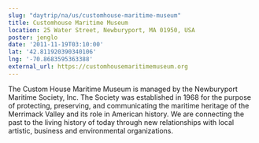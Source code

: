 ```yaml
---
slug: "daytrip/na/us/customhouse-maritime-museum"
title: Customhouse Maritime Museum
location: 25 Water Street, Newburyport, MA 01950, USA
poster: jenglo
date: '2011-11-19T03:10:00'
lat: '42.811920390340106'
lng: '-70.8683595363388'
external_url: https://customhousemaritimemuseum.org
---
```


The Custom House Maritime Museum is managed by the Newburyport Maritime Society, Inc. The Society was established in 1968 for the purpose of protecting, preserving, and communicating the maritime heritage of the Merrimack Valley and its role in American history. We are connecting the past to the living history of today through new relationships with local artistic, business and environmental organizations.
